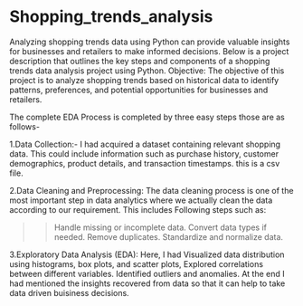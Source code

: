 # Shopping_trends_analysis
Analyzing shopping trends data using Python can provide valuable insights for businesses and retailers to make informed decisions. Below is a project description that outlines the key steps and components of a shopping trends data analysis project using Python. Objective: The objective of this project is to analyze shopping trends based on historical data to identify patterns, preferences, and potential opportunities for businesses and retailers.

The complete EDA Process is completed by three easy steps those are as follows-

1.Data Collection:- I had acquired a dataset containing relevant shopping data. This could include information such as purchase history, customer demographics, product details, and transaction timestamps. this is a csv file.

2.Data Cleaning and Preprocessing: The data cleaning process is one of the most important step in data analytics where we actually clean the data according to our requirement. This includes Following steps such as:

>>Handle missing or incomplete data.
>>Convert data types if needed.
>>Remove duplicates.
>>Standardize and normalize data.

3.Exploratory Data Analysis (EDA): Here, I had Visualized data distribution using histograms, box plots, and scatter plots, Explored correlations between different variables. Identified outliers and anomalies. At the end I had mentioned the insights recovered from data so that it can help to take data driven buisiness decisions.
